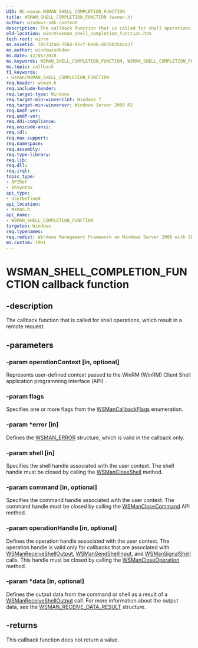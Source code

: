 ```yaml
---
UID: NC:wsman.WSMAN_SHELL_COMPLETION_FUNCTION
title: WSMAN_SHELL_COMPLETION_FUNCTION (wsman.h)
author: windows-sdk-content
description: The callback function that is called for shell operations, which result in a remote request.
old-location: winrm\wsman_shell_completion_function.htm
tech.root: winrm
ms.assetid: 705732a8-7584-42cf-be9b-dd36b35bba37
ms.author: windowssdkdev
ms.date: 12/05/2018
ms.keywords: WSMAN_SHELL_COMPLETION_FUNCTION, WSMAN_SHELL_COMPLETION_FUNCTION callback, WSMAN_SHELL_COMPLETION_FUNCTION callback function [Windows Remote Management], winrm.wsman_shell_completion_function, wsman/WSMAN_SHELL_COMPLETION_FUNCTION
ms.topic: callback
f1_keywords:
- wsman/WSMAN_SHELL_COMPLETION_FUNCTION
req.header: wsman.h
req.include-header: 
req.target-type: Windows
req.target-min-winverclnt: Windows 7
req.target-min-winversvr: Windows Server 2008 R2
req.kmdf-ver: 
req.umdf-ver: 
req.ddi-compliance: 
req.unicode-ansi: 
req.idl: 
req.max-support: 
req.namespace: 
req.assembly: 
req.type-library: 
req.lib: 
req.dll: 
req.irql: 
topic_type:
- APIRef
- kbSyntax
api_type:
- UserDefined
api_location:
- Wsman.h
api_name:
- WSMAN_SHELL_COMPLETION_FUNCTION
targetos: Windows
req.typenames: 
req.redist: Windows Management Framework on Windows Server 2008 with SP2, and     Windows Vista with SP2
ms.custom: 19H1
---
```


# WSMAN_SHELL_COMPLETION_FUNCTION callback function


## -description


The callback function that is called for shell operations, which result in a remote request.


## -parameters




### -param operationContext [in, optional]

Represents user-defined context passed to the WinRM (WinRM) Client Shell 
      application programming interface (API) .


### -param flags

Specifies one or more flags from the 
      <a href="https://docs.microsoft.com/windows/desktop/api/wsman/ne-wsman-wsmancallbackflags">WSManCallbackFlags</a> enumeration.


### -param *error [in]

Defines the <a href="https://docs.microsoft.com/windows/desktop/api/wsman/ns-wsman-wsman_error">WSMAN_ERROR</a> structure, which is 
      valid in the callback only.


### -param shell [in]

Specifies the shell handle  associated with the user context.  The shell handle  must be closed by calling 
      the <a href="https://docs.microsoft.com/windows/desktop/api/wsman/nf-wsman-wsmancloseshell">WSManCloseShell</a> method.


### -param command [in, optional]

Specifies the command handle associated with the user context. The command handle must be closed by calling 
      the <a href="https://docs.microsoft.com/windows/desktop/api/wsman/nf-wsman-wsmanclosecommand">WSManCloseCommand</a> API method.


### -param operationHandle [in, optional]

Defines the operation handle associated with the user context. The operation handle is valid only for 
      callbacks that are associated with 
      <a href="https://docs.microsoft.com/windows/desktop/api/wsman/nf-wsman-wsmanreceiveshelloutput">WSManReceiveShellOutput</a>, 
      <a href="https://docs.microsoft.com/windows/desktop/api/wsman/nf-wsman-wsmansendshellinput">WSManSendShellInput</a>, and 
      <a href="https://docs.microsoft.com/windows/desktop/api/wsman/nf-wsman-wsmansignalshell">WSManSignalShell</a> calls. This handle must be closed 
      by calling the <a href="https://docs.microsoft.com/windows/desktop/api/wsman/nf-wsman-wsmancloseoperation">WSManCloseOperation</a> 
      method.


### -param *data [in, optional]

Defines the output data from the command or shell as a result of a 
      <a href="https://docs.microsoft.com/windows/desktop/api/wsman/nf-wsman-wsmanreceiveshelloutput">WSManReceiveShellOutput</a> call. For more 
      information about the output data, see the 
      <a href="https://docs.microsoft.com/windows/desktop/api/wsman/ns-wsman-wsman_receive_data_result">WSMAN_RECEIVE_DATA_RESULT</a> structure.


## -returns



This callback function does not return a value.



